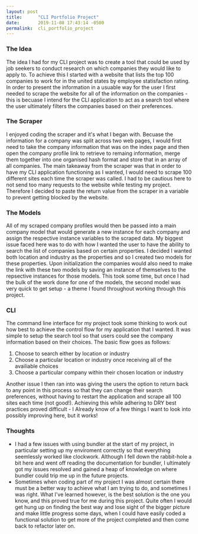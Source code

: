 ```yaml
---
layout: post
title:      "CLI Portfolio Project"
date:       2019-11-08 17:43:14 -0500
permalink:  cli_portfolio_project
---
```


### The Idea
The idea I had for my CLI project was to create a tool that could be used by job seekers to conduct research on which companies they would like to apply to. To achieve this I started with a website that lists the top 100 companies to work for in the united states by employee statisfaction rating. In order to present the information in a usuable way for the user I first needed to scrape the website for all of the information on the companies - this is becuase I intend for the CLI application to act as a search tool where the user ultimately filters the companies based on their preferences.

### The Scraper
I enjoyed coding the scraper and it's what I began with. Becuase the information for a company was split across two web pages, I would first need to take the company information that was on the index page and then open the company profile link to retrieve to remaing information, merge them together into one organised hash format and store that in an array of all companies. 
The main takeaway from the scraper was that in order to have my CLI application functioning as I wanted, I would need to scrape 100 different sites each time the scraper was called. I had to be cautious here to not send too many requests to the website while testing my project. Therefore I decided to paste the return value from the scraper in a variable to prevent getting blocked by the website.

### The Models
All of my scraped company profiles would then be passed into a main company model that would generate a new instance for each company and assign the respective instance variables to the scraped data.
My biggest issue faced here was to do with how I wanted the user to have the ability to search the list of companies based on certain properties. I decided I wanted both location and industry as the properties and so I created two models for these properties. Upon initialization the companies would also need to make the link with these two models by saving an instance of themselves to the repsective instances for those models. 
This took some time, but once I had the bulk of the work done for one of the models, the second model was very quick to get setup - a theme I found throughout working through this project.

### CLI
The command line interface for my project took some thinking to work out how best to achieve the control flow for my application that I wanted. It was simple to setup the search tool so that users could see the company information based on their choices. The basic flow goes as follows:

1. Choose to search either by location or industry
2. Choose a particular location or industry once receiving all of the availiable choices
3. Choose a particular company within their chosen location or industry

Another issue I then ran into was giving the users the option to return back to any point in this process so that they can change their search preferences, without having to restart the application and scrape all 100 sites each time (not good!). Achieving this while adhering to DRY best practices proved difficult - I Already know of a few things I want to look into possibly improving here, but it works!

### Thoughts
* I had a few issues with using bundler at the start of my project, in particular setting up my enviroment correctly so that everything seemlessly worked like clockwork. Although I fell down the rabbit-hole a bit here and went off reading the documentation for bundler, I ultimately got my issues resolved and gained a heap of knowledge on where bundler could trip me up in the future projects.
*  Sometimes when coding part of my project I was almost certain there must be a better way to achieve what I am trying to do, and sometimes I was right. What I've learned however, is the best solution is the one you know, and this proved true for me during this project. Quite often I would get hung up on finding the best way and lose sight of the bigger picture and make little progress some days, when I could have easily coded a functional solution to get more of the project completed and then come back to refactor later on.


